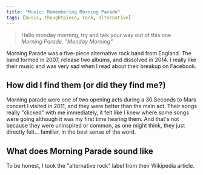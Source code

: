 ```yaml
---
title: "Music: Remembering Morning Parade"
tags: [music, thoughtpiece, rock, alternative]
---
```

<p><blockquote>
Hello monday morning, try and talk your way out of this one
<footer><cite>Morning Parade, "Monday Morning"</cite></footer>
</blockquote>

Morning Parade was a five-piece alternative rock band from England. The band formed in 2007, release two albums, and dissolved in 2014. I really like their music and was very sad when I read about their breakup on Facebook.
</p>

## How did I find them (or did they find me?)
Morning parade were one of two opening acts during a 30 Seconds to Mars concert I visited in 2011, and they were better than the main act. Their songs really "clicked" with me immediately, it felt like I knew where some songs were going although it was my first time hearing them. And that's not because they were uninspired or common, as one might think, they just directly felt... familiar, in the best sense of the word.

## What does Morning Parade sound like
To be honest, I took the "alternative rock" label from their Wikipedia article.